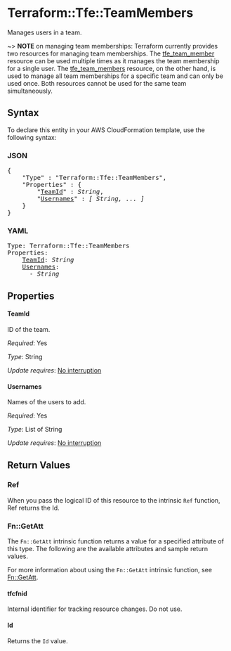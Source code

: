 # Terraform::Tfe::TeamMembers

Manages users in a team.

~> **NOTE** on managing team memberships: Terraform currently provides two
resources for managing team memberships. The [tfe_team_member](team_member.html)
resource can be used multiple times as it manages the team membership for a
single user.  The [tfe_team_members](team_members.html) resource, on the other
hand, is used to manage all team memberships for a specific team and can only be
used once. Both resources cannot be used for the same team simultaneously.

## Syntax

To declare this entity in your AWS CloudFormation template, use the following syntax:

### JSON

<pre>
{
    "Type" : "Terraform::Tfe::TeamMembers",
    "Properties" : {
        "<a href="#teamid" title="TeamId">TeamId</a>" : <i>String</i>,
        "<a href="#usernames" title="Usernames">Usernames</a>" : <i>[ String, ... ]</i>
    }
}
</pre>

### YAML

<pre>
Type: Terraform::Tfe::TeamMembers
Properties:
    <a href="#teamid" title="TeamId">TeamId</a>: <i>String</i>
    <a href="#usernames" title="Usernames">Usernames</a>: <i>
      - String</i>
</pre>

## Properties

#### TeamId

ID of the team.

_Required_: Yes

_Type_: String

_Update requires_: [No interruption](https://docs.aws.amazon.com/AWSCloudFormation/latest/UserGuide/using-cfn-updating-stacks-update-behaviors.html#update-no-interrupt)

#### Usernames

Names of the users to add.

_Required_: Yes

_Type_: List of String

_Update requires_: [No interruption](https://docs.aws.amazon.com/AWSCloudFormation/latest/UserGuide/using-cfn-updating-stacks-update-behaviors.html#update-no-interrupt)

## Return Values

### Ref

When you pass the logical ID of this resource to the intrinsic `Ref` function, Ref returns the Id.

### Fn::GetAtt

The `Fn::GetAtt` intrinsic function returns a value for a specified attribute of this type. The following are the available attributes and sample return values.

For more information about using the `Fn::GetAtt` intrinsic function, see [Fn::GetAtt](https://docs.aws.amazon.com/AWSCloudFormation/latest/UserGuide/intrinsic-function-reference-getatt.html).

#### tfcfnid

Internal identifier for tracking resource changes. Do not use.

#### Id

Returns the <code>Id</code> value.

